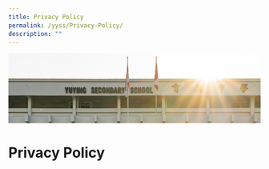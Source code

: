 ```yaml
---
title: Privacy Policy
permalink: /yyss/Privacy-Policy/
description: ""
---
```

![](/images/AboutUs.jpg)

Privacy Policy
==============